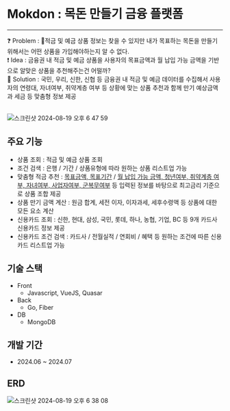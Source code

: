 # Mokdon : 목돈 만들기 금융 플랫폼
<hr>
❓ Problem : 적금 및 예금 상품 정보는 찾을 수 있지만 내가 목표하는 목돈을 만들기 위해서는 어떤 상품을 가입해야하는지 알 수 없다.<br>
❗️ Idea : 금융권 내 적금 및 예금 상품을 사용자의 목표금액과 월 납입 가능 금액을 기반으로 알맞은 상품을 추천해주는건 어떨까?<br>
💯 Solution : 국민, 우리, 신한, 신협 등 금융권 내 적금 및 예금 데이터를 수집해서 사용자의 연령대, 자녀여부, 취약계층 여부 등 상황에 맞는 상품 추천과 함께 만기 예상금액과 세금 등 맞춤형 정보 제공
<br>
<br>


![스크린샷 2024-08-19 오후 6 47 59](https://github.com/user-attachments/assets/1375c53d-c500-4430-90d3-f5402f5f6fe9)




## 주요 기능
- 상품 조회 : 적금 및 예금 상품 조회
- 조건 검색 : 은행 / 기간 / 상품유형에 따라 원하는 상품 리스트업 가능
- 맞춤형 적금 추천 : [목표금액, 목표기간](필수입력) / [월 납입 가능 금액, 청년여부, 취약계층 여부, 자녀여부, 사업자여부, 군복무여부](선택입력) 등 입력된 정보를 바탕으로 최고금리 기준으로 상품 조합 제공
- 상품 만기 금액 계산 : 원금 합계, 세전 이자, 이자과세, 세후수령액 등 상품에 대한 모든 요소 계산
- 신용카드 조회 : 신한, 현대, 삼성, 국민, 롯데, 하나, 농협, 기업, BC 등 9개 카드사 신용카드 정보 제공
- 신용카드 조건 검색 : 카드사 / 전월실적 / 연회비 / 혜택 등 원하는 조건에 따른 신용카드 리스트업 가능

## 기술 스택
- Front
  - Javascript, VueJS, Quasar<br>
- Back
  - Go, Fiber
- DB
  - MongoDB

## 개발 기간
- 2024.06 ~ 2024.07
## ERD


![스크린샷 2024-08-19 오후 6 38 08](https://github.com/user-attachments/assets/bd9e3e4c-b63b-44d5-ae79-3020d4c37f98)
